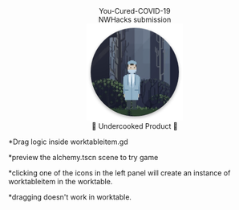 <div align="center"> You-Cured-COVID-19</div>
<div align="center">NWHacks submission</div>
<div align="center"><img src="icon.png"></div>
<div align="center">🚧 Undercooked Product 🚧</div>

*Drag logic inside worktableitem.gd

*preview the alchemy.tscn scene to try game

*clicking one of the icons in the left panel will create an instance of worktableitem in the worktable.

*dragging doesn't work in worktable.
